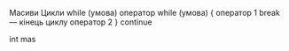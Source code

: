 Масиви 
Цикли 
while (умова) оператор 
while (умова) {
оператор 1 
break               —                кінець циклу
оператор 2
}
continue          

int mas 
